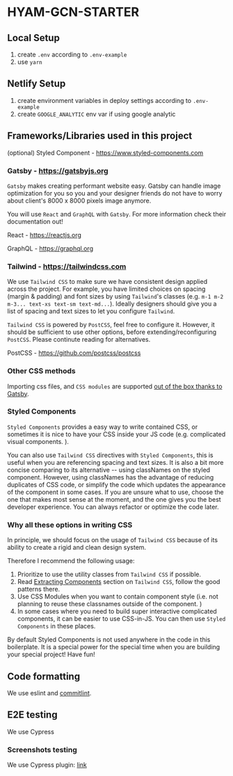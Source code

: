 # HYAM-GCN-STARTER

## Local Setup

1. create `.env` according to `.env-example`
2. use `yarn`

## Netlify Setup

1. create environment variables in deploy settings according to `.env-example`
2. create `GOOGLE_ANALYTIC` env var if using google analytic

## Frameworks/Libraries used in this project



(optional) Styled Component - https://www.styled-components.com

### Gatsby - https://gatsbyjs.org

`Gatsby` makes creating performant website easy. Gatsby can handle image optimization for you so you and your designer friends do not have to worry about client's 8000 x 8000 pixels image anymore.

You will use `React` and `GraphQL` with `Gatsby`. For more information check their documentation out!

React - https://reactjs.org

GraphQL - https://graphql.org

### Tailwind - https://tailwindcss.com

We use `Tailwind CSS` to make sure we have consistent design applied across the project. For example, you have limited choices on spacing (margin & padding) and font sizes by using `Tailwind`'s classes (e.g. `m-1 m-2 m-3... text-xs text-sm text-md...`). Ideally designers should give you a list of spacing and text sizes to let you configure `Tailwind`.

`Tailwind CSS` is powered by `PostCSS`, feel free to configure it. However, it should be sufficient to use other options, before extending/reconfiguring `PostCSS`. Please continute reading for alternatives.

PostCSS - https://github.com/postcss/postcss

### Other CSS methods

Importing css files, and `CSS modules` are supported [out of the box thanks to Gatsby](https://www.gatsbyjs.org/docs/css-modules/).

### Styled Components

`Styled Components` provides a easy way to write contained CSS, or sometimes it is nice to have your CSS inside your JS code (e.g. complicated visual components. ).

You can also use `Tailwind CSS` directives with `Styled Components`, this is useful when you are referencing spacing and text sizes. It is also a bit more concise comparing to its alternative -- using classNames on the styled component. However, using classNames has the advantage of reducing duplicates of CSS code, or simplify the code which updates the appearance of the component in some cases. If you are unsure what to use, choose the one that makes most sense at the moment, and the one gives you the best developer experience. You can always refactor or optimize the code later.

### Why all these options in writing CSS

In principle, we should focus on the usage of `Tailwind CSS` because of its ability to create a rigid and clean design system.

Therefore I recommend the following usage:

1. Prioritize to use the utility classes from `Tailwind CSS` if possible.
2. Read [Extracting Components](https://tailwindcss.com/docs/extracting-components) section on `Tailwind CSS`, follow the good patterns there.
3. Use CSS Modules when you want to contain component style (i.e. not planning to reuse these classnames outside of the component. )
4. In some cases where you need to build super interactive complicated components, it can be easier to use CSS-in-JS. You can then use `Styled Components` in these places.

By default Styled Components is not used anywhere in the code in this boilerplate. It is a special power for the special time when you are building your special project! Have fun!

## Code formatting

We use eslint and [commitlint](https://github.com/conventional-changelog/commitlint).

## E2E testing

We use Cypress

### Screenshots testing

We use Cypress plugin: [link](https://github.com/palmerhq/cypress-image-snapshot)
